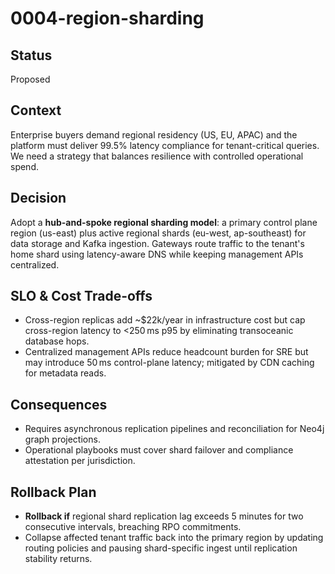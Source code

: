 # 0004-region-sharding

## Status
Proposed

## Context
Enterprise buyers demand regional residency (US, EU, APAC) and the platform must deliver 99.5% latency compliance for tenant-critical queries. We need a strategy that balances resilience with controlled operational spend.

## Decision
Adopt a **hub-and-spoke regional sharding model**: a primary control plane region (us-east) plus active regional shards (eu-west, ap-southeast) for data storage and Kafka ingestion. Gateways route traffic to the tenant's home shard using latency-aware DNS while keeping management APIs centralized.

## SLO & Cost Trade-offs
- Cross-region replicas add ~$22k/year in infrastructure cost but cap cross-region latency to <250 ms p95 by eliminating transoceanic database hops.
- Centralized management APIs reduce headcount burden for SRE but may introduce 50 ms control-plane latency; mitigated by CDN caching for metadata reads.

## Consequences
- Requires asynchronous replication pipelines and reconciliation for Neo4j graph projections.
- Operational playbooks must cover shard failover and compliance attestation per jurisdiction.

## Rollback Plan
- **Rollback if** regional shard replication lag exceeds 5 minutes for two consecutive intervals, breaching RPO commitments.
- Collapse affected tenant traffic back into the primary region by updating routing policies and pausing shard-specific ingest until replication stability returns.
